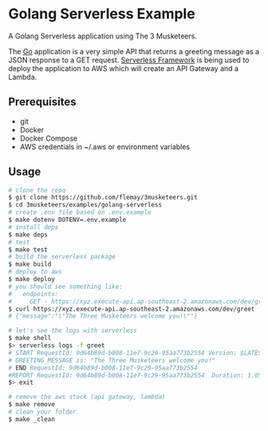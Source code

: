 # Golang Serverless Example

A Golang Serverless application using The 3 Musketeers.

The [Go](https://golang.org) application is a very simple API that returns a greeting message as a JSON response to a GET request. [Serverless Framework](https://serverless.com) is being used to deploy the application to AWS which will create an API Gateway and a Lambda.

## Prerequisites

- git
- Docker
- Docker Compose
- AWS credentials in ~/.aws or environment variables

## Usage

```bash
# clone the repo
$ git clone https://github.com/flemay/3musketeers.git
$ cd 3musketeers/examples/golang-serverless
# create .env file based on .env.example
$ make dotenv DOTENV=.env.example
# install deps
$ make deps
# test
$ make test
# build the serverless package
$ make build
# deploy to aws
$ make deploy
# you should see something like:
#   endpoints:
#     GET - https://xyz.execute-api.ap-southeast-2.amazonaws.com/dev/greet
$ curl https://xyz.execute-api.ap-southeast-2.amazonaws.com/dev/greet
# {"message":"\"The Three Musketeers welcome you!\""}

# let's see the logs with serverless
$ make shell
$> serverless logs -f greet
# START RequestId: 9d64b89d-b008-11e7-9c29-95aa773b2554 Version: $LATEST
# GREETING_MESSAGE is: "The Three Musketeers welcome you!"
# END RequestId: 9d64b89d-b008-11e7-9c29-95aa773b2554
#REPORT RequestId: 9d64b89d-b008-11e7-9c29-95aa773b2554  Duration: 1.05 ms       Billed Duration: 100 ms         Memory Size: 1024 MB    Max Memory Used: 23 MB
$> exit

# remove the aws stack (api gateway, lambda)
$ make remove
# clean your folder
$ make _clean
```